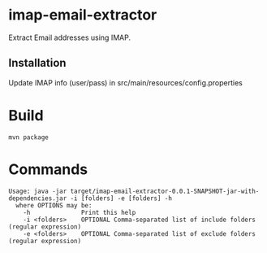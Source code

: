 # imap-email-extractor

Extract Email addresses using IMAP.  

## Installation

Update IMAP info (user/pass) in src/main/resources/config.properties

# Build

```
mvn package
```

# Commands

```
Usage: java -jar target/imap-email-extractor-0.0.1-SNAPSHOT-jar-with-dependencies.jar -i [folders] -e [folders] -h
  where OPTIONS may be:
    -h              Print this help
    -i <folders>    OPTIONAL Comma-separated list of include folders (regular expression)
    -e <folders>    OPTIONAL Comma-separated list of exclude folders (regular expression)
```